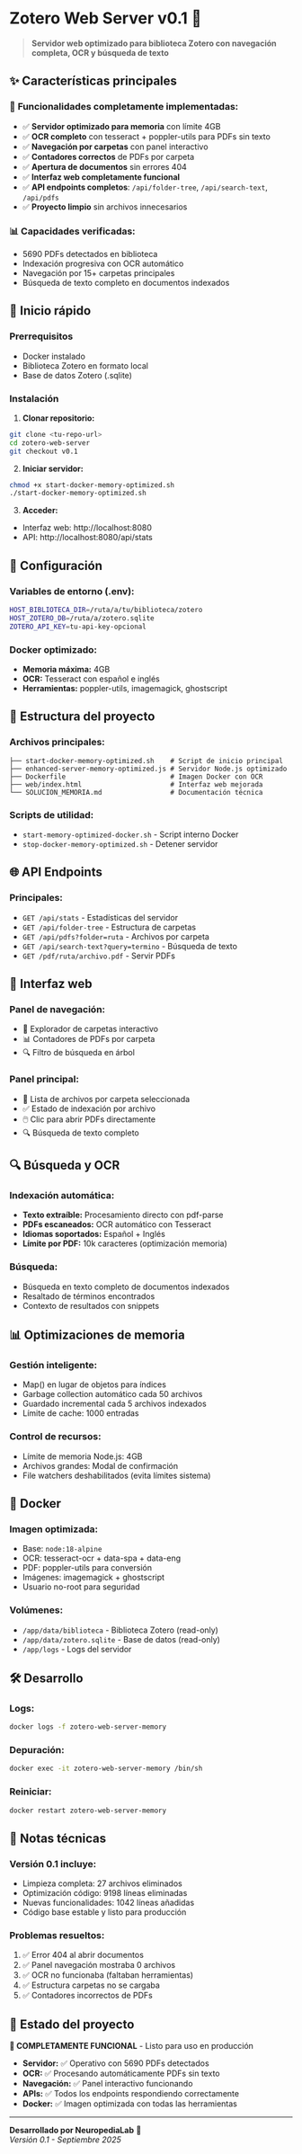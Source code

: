 # Zotero Web Server v0.1 🚀

> **Servidor web optimizado para biblioteca Zotero con navegación completa, OCR y búsqueda de texto**

## ✨ Características principales

### 🎯 **Funcionalidades completamente implementadas:**
- ✅ **Servidor optimizado para memoria** con límite 4GB
- ✅ **OCR completo** con tesseract + poppler-utils para PDFs sin texto
- ✅ **Navegación por carpetas** con panel interactivo
- ✅ **Contadores correctos** de PDFs por carpeta  
- ✅ **Apertura de documentos** sin errores 404
- ✅ **Interfaz web completamente funcional**
- ✅ **API endpoints completos**: `/api/folder-tree`, `/api/search-text`, `/api/pdfs`
- ✅ **Proyecto limpio** sin archivos innecesarios

### 📊 **Capacidades verificadas:**
- 5690 PDFs detectados en biblioteca
- Indexación progresiva con OCR automático
- Navegación por 15+ carpetas principales
- Búsqueda de texto completo en documentos indexados

## 🚀 Inicio rápido

### **Prerrequisitos**
- Docker instalado
- Biblioteca Zotero en formato local
- Base de datos Zotero (.sqlite)

### **Instalación**

1. **Clonar repositorio:**
```bash
git clone <tu-repo-url>
cd zotero-web-server
git checkout v0.1
```

2. **Iniciar servidor:**
```bash
chmod +x start-docker-memory-optimized.sh
./start-docker-memory-optimized.sh
```

3. **Acceder:**
- Interfaz web: http://localhost:8080
- API: http://localhost:8080/api/stats

## 🔧 Configuración

### **Variables de entorno (.env):**
```bash
HOST_BIBLIOTECA_DIR=/ruta/a/tu/biblioteca/zotero
HOST_ZOTERO_DB=/ruta/a/zotero.sqlite  
ZOTERO_API_KEY=tu-api-key-opcional
```

### **Docker optimizado:**
- **Memoria máxima:** 4GB
- **OCR:** Tesseract con español e inglés
- **Herramientas:** poppler-utils, imagemagick, ghostscript

## 📁 Estructura del proyecto

### **Archivos principales:**
```
├── start-docker-memory-optimized.sh    # Script de inicio principal
├── enhanced-server-memory-optimized.js # Servidor Node.js optimizado  
├── Dockerfile                          # Imagen Docker con OCR
├── web/index.html                      # Interfaz web mejorada
└── SOLUCION_MEMORIA.md                 # Documentación técnica
```

### **Scripts de utilidad:**
- `start-memory-optimized-docker.sh` - Script interno Docker
- `stop-docker-memory-optimized.sh` - Detener servidor

## 🌐 API Endpoints

### **Principales:**
- `GET /api/stats` - Estadísticas del servidor
- `GET /api/folder-tree` - Estructura de carpetas  
- `GET /api/pdfs?folder=ruta` - Archivos por carpeta
- `GET /api/search-text?query=termino` - Búsqueda de texto
- `GET /pdf/ruta/archivo.pdf` - Servir PDFs

## 🎨 Interfaz web

### **Panel de navegación:**
- 📁 Explorador de carpetas interactivo
- 📊 Contadores de PDFs por carpeta
- 🔍 Filtro de búsqueda en árbol

### **Panel principal:**  
- 📄 Lista de archivos por carpeta seleccionada
- ✅ Estado de indexación por archivo
- 🖱️ Clic para abrir PDFs directamente
- 🔍 Búsqueda de texto completo

## 🔍 Búsqueda y OCR

### **Indexación automática:**
- **Texto extraíble:** Procesamiento directo con pdf-parse
- **PDFs escaneados:** OCR automático con Tesseract  
- **Idiomas soportados:** Español + Inglés
- **Límite por PDF:** 10k caracteres (optimización memoria)

### **Búsqueda:**
- Búsqueda en texto completo de documentos indexados
- Resaltado de términos encontrados
- Contexto de resultados con snippets

## 📊 Optimizaciones de memoria

### **Gestión inteligente:**
- Map() en lugar de objetos para índices
- Garbage collection automático cada 50 archivos
- Guardado incremental cada 5 archivos indexados
- Límite de cache: 1000 entradas

### **Control de recursos:**
- Límite de memoria Node.js: 4GB
- Archivos grandes: Modal de confirmación
- File watchers deshabilitados (evita límites sistema)

## 🐳 Docker

### **Imagen optimizada:**
- Base: `node:18-alpine`  
- OCR: tesseract-ocr + data-spa + data-eng
- PDF: poppler-utils para conversión
- Imágenes: imagemagick + ghostscript
- Usuario no-root para seguridad

### **Volúmenes:**
- `/app/data/biblioteca` - Biblioteca Zotero (read-only)
- `/app/data/zotero.sqlite` - Base de datos (read-only)  
- `/app/logs` - Logs del servidor

## 🛠️ Desarrollo

### **Logs:**
```bash
docker logs -f zotero-web-server-memory
```

### **Depuración:**
```bash
docker exec -it zotero-web-server-memory /bin/sh
```

### **Reiniciar:**
```bash
docker restart zotero-web-server-memory
```

## 📝 Notas técnicas

### **Versión 0.1 incluye:**
- Limpieza completa: 27 archivos eliminados
- Optimización código: 9198 líneas eliminadas  
- Nuevas funcionalidades: 1042 líneas añadidas
- Código base estable y listo para producción

### **Problemas resueltos:**
1. ✅ Error 404 al abrir documentos
2. ✅ Panel navegación mostraba 0 archivos  
3. ✅ OCR no funcionaba (faltaban herramientas)
4. ✅ Estructura carpetas no se cargaba
5. ✅ Contadores incorrectos de PDFs

## 🌟 Estado del proyecto

**🎯 COMPLETAMENTE FUNCIONAL** - Listo para uso en producción

- **Servidor:** ✅ Operativo con 5690 PDFs detectados
- **OCR:** ✅ Procesando automáticamente PDFs sin texto  
- **Navegación:** ✅ Panel interactivo funcionando
- **APIs:** ✅ Todos los endpoints respondiendo correctamente
- **Docker:** ✅ Imagen optimizada con todas las herramientas

---

**Desarrollado por NeuropediaLab** 🧠  
*Versión 0.1 - Septiembre 2025*